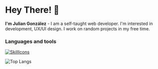 # Hey There! 👋
**I'm Julian González** - I am a self-taught web developer. I'm interested in development, UX/UI design. I work on random projects in my free time.

### Languages and tools
[![SkillIcons](https://skillicons.dev/icons?i=js,html,css,php,nodejs,py,tailwind,vue,react,git)](https://skillicons.dev)

![Top Langs](https://github-readme-stats.vercel.app/api/top-langs/?username=Gonzdv&hide_progress=true)

<!--
**GonzDv/GonzDv** is a ✨ _special_ ✨ repository because its `README.md` (this file) appears on your GitHub profile.

Here are some ideas to get you started:

- 🔭 I’m currently working on ...
- 🌱 I’m currently learning ...
- 👯 I’m looking to collaborate on ...
- 🤔 I’m looking for help with ...
- 💬 Ask me about ...
- 📫 How to reach me: ...
- 😄 Pronouns: ...
- ⚡ Fun fact: ...
-->
